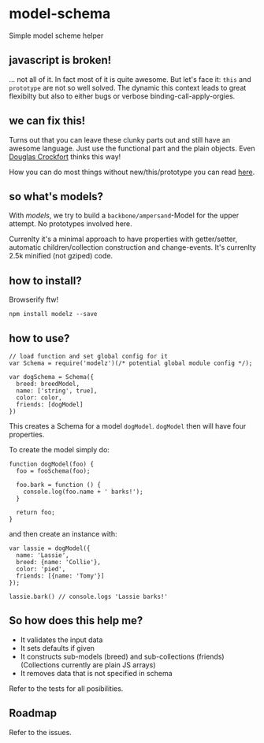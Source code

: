 model-schema
============

Simple model scheme helper

javascript is broken!
---------------------

... not all of it. In fact most of it is quite awesome. But let's face it: `this` and `prototype` are not so well solved. The dynamic this context leads to great flexibilty but also to either bugs or verbose binding-call-apply-orgies.

we can fix this!
----------------

Turns out that you can leave these clunky parts out and still have an awesome language. Just use the functional part and the plain objects. Even [Douglas Crockfort](http://www.ustream.tv/recorded/46640057) thinks this way!

How you can do most things without new/this/prototype you can read [here](https://gist.github.com/StephanHoyer/3f0ecd395c24cc2e142f).

so what's models?
-----------------

With *models*, we try to build a `backbone/ampersand`-Model for the upper attempt. No prototypes involved here.

Currenlty it's a minimal approach to have properties with getter/setter, automatic children/collection construction and change-events. It's currenlty 2.5k minified (not gziped) code.

how to install?
---------------

Browserify ftw!

```
npm install modelz --save
```

how to use?
-----------

```
// load function and set global config for it
var Schema = require('modelz')(/* potential global module config */);

var dogSchema = Schema({
  breed: breedModel,
  name: ['string', true],
  color: color,
  friends: [dogModel]
})
```

This creates a Schema for a model `dogModel`. `dogModel` then will have four properties.

To create the model simply do:

```
function dogModel(foo) {
  foo = fooSchema(foo);
  
  foo.bark = function () {
    console.log(foo.name + ' barks!');
  }
  
  return foo;
}
```

and then create an instance with: 
```
var lassie = dogModel({
  name: 'Lassie',
  breed: {name: 'Collie'},
  color: 'pied',
  friends: [{name: 'Tomy'}]
});

lassie.bark() // console.logs 'Lassie barks!'
```

So how does this help me?
-------------------------

* It validates the input data
* It sets defaults if given
* It constructs sub-models (breed) and sub-collections (friends) (Collections currently are plain JS arrays)
* It removes data that is not specified in schema

Refer to the tests for all posibilities.

Roadmap
-------

Refer to the issues.
